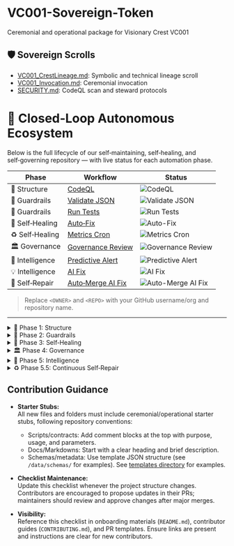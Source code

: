 # VC001-Sovereign-Token
Ceremonial and operational package for Visionary Crest VC001
## 🛡️ Sovereign Scrolls

- [VC001_CrestLineage.md](VC001_CrestLineage.md): Symbolic and technical lineage scroll  
- [VC001_Invocation.md](VC001_Invocation.md): Ceremonial invocation  
- [SECURITY.md](SECURITY.md): CodeQL scan and steward protocols  
# 🔄 Closed‑Loop Autonomous Ecosystem

Below is the full lifecycle of our self‑maintaining, self‑healing, and self‑governing repository — with live status for each automation phase.

| Phase | Workflow | Status |
|-------|----------|--------|
| 📁 Structure | [CodeQL](.github/workflows/codeql.yml) | ![CodeQL](https://github.com/<OWNER>/<REPO>/actions/workflows/codeql.yml/badge.svg) |
| 🧰 Guardrails | [Validate JSON](.github/workflows/json-validate.yml) | ![Validate JSON](https://github.com/<OWNER>/<REPO>/actions/workflows/json-validate.yml/badge.svg) |
| 🧪 Guardrails | [Run Tests](.github/workflows/test.yml) | ![Run Tests](https://github.com/<OWNER>/<REPO>/actions/workflows/test.yml/badge.svg) |
| 🧹 Self‑Healing | [Auto‑Fix](.github/workflows/auto-fix.yml) | ![Auto-Fix](https://github.com/<OWNER>/<REPO>/actions/workflows/auto-fix.yml/badge.svg) |
| ♻️ Self‑Healing | [Metrics Cron](.github/workflows/metrics-cron.yml) | ![Metrics Cron](https://github.com/<OWNER>/<REPO>/actions/workflows/metrics-cron.yml/badge.svg) |
| 🏛 Governance | [Governance Review](.github/workflows/governance-review.yml) | ![Governance Review](https://github.com/<OWNER>/<REPO>/actions/workflows/governance-review.yml/badge.svg) |
| 🧠 Intelligence | [Predictive Alert](.github/workflows/predictive-alert.yml) | ![Predictive Alert](https://github.com/<OWNER>/<REPO>/actions/workflows/predictive-alert.yml/badge.svg) |
| 💡 Intelligence | [AI Fix](.github/workflows/ai-fix.yml) | ![AI Fix](https://github.com/<OWNER>/<REPO>/actions/workflows/ai-fix.yml/badge.svg) |
| 🤖 Self‑Repair | [Auto‑Merge AI Fix](.github/workflows/auto-merge-ai-fix.yml) | ![Auto-Merge AI Fix](https://github.com/<OWNER>/<REPO>/actions/workflows/auto-merge-ai-fix.yml/badge.svg) |

> Replace `<OWNER>` and `<REPO>` with your GitHub username/org and repository name.

---

<details>
<summary>📁 Phase 1: Structure</summary>

- Normalize folder names (kebab‑case, no spaces)  
- Organize into `apps/`, `packages/`, `data/`, `docs/`, `public/`, `scripts/`, `src/`  
- Consolidate docs & assets  
- Add base workflows: CodeQL, CI  

</details>

<details>
<summary>🧰 Phase 2: Guardrails</summary>

- `.editorconfig`, `.gitattributes`, LICENSE, CONTRIBUTING.md, CODE_OF_CONDUCT.md  
- JSON schema validation in CI & pre‑commit  
- Automated tests & linting  
- npm workspaces for shared code  
- Onboarding docs  

</details>

<details>
<summary>🧹 Phase 3: Self‑Healing</summary>

- Auto‑fix lint/format in CI  
- Dependabot for dependencies  
- Auto‑regenerate metrics/docs  
- Auto‑merge safe PRs  
- Failure alerts → auto‑issue  

</details>

<details>
<summary>🏛 Phase 4: Governance</summary>

- CODEOWNERS + branch protection  
- Governance model doc  
- Proposal & voting workflow  
- Monthly governance review  
- Transparent decision‑making  

</details>

<details>
<summary>🧠 Phase 5: Intelligence</summary>

- Predictive failure analysis  
- AI fix suggestions  
- Proactive performance tuning  
- AI‑assisted documentation  

</details>

<details>
<summary>♻️ Phase 5.5: Continuous Self‑Repair</summary>

- Multi‑pass AI fixes until green  
- Auto‑edit failing files  
- Auto‑merge successful AI PRs  
- Main branch healed without human intervention  

</details>

## Contribution Guidance

- **Starter Stubs:**  
  All new files and folders must include ceremonial/operational starter stubs, following repository conventions:
    - Scripts/contracts: Add comment blocks at the top with purpose, usage, and parameters.
    - Docs/Markdowns: Start with a clear heading and brief description.
    - Schemas/metadata: Use template JSON structure (see `/data/schemas/` for examples).
  See [templates directory](./docs/templates/) for examples.

- **Checklist Maintenance:**  
  Update this checklist whenever the project structure changes. Contributors are encouraged to propose updates in their PRs; maintainers should review and approve changes after major merges.

- **Visibility:**  
  Reference this checklist in onboarding materials (`README.md`), contributor guides (`CONTRIBUTING.md`), and PR templates. Ensure links are present and instructions are clear for new contributors.
